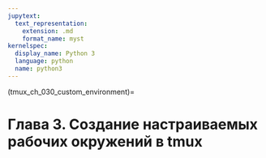 ```yaml
---
jupytext:
  text_representation:
    extension: .md
    format_name: myst
kernelspec:
  display_name: Python 3
  language: python
  name: python3
---
```


(tmux_ch_030_custom_environment)=
# Глава 3. Создание настраиваемых рабочих окружений в tmux
